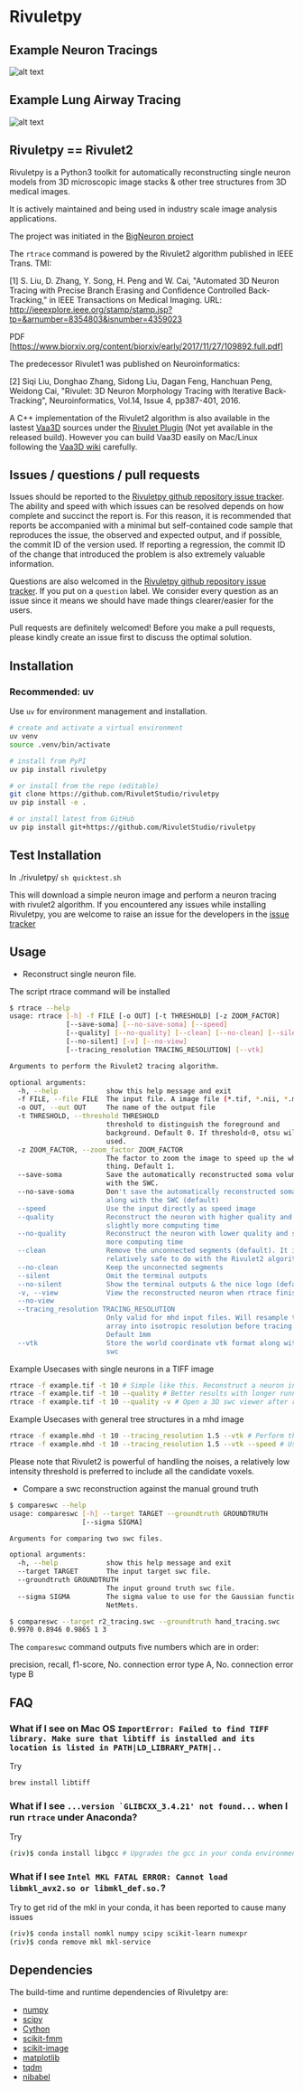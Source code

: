 <!--
 Copyright (c) 2016, RivuletStudio, The University of Sydney, AU
 All rights reserved.

 This file is part of Rivuletpy <https://github.com/RivuletStudio/rivuletpy>

 Redistribution and use in source and binary forms, with or without
 modification, are permitted provided that the following conditions are met:

     1. Redistributions of source code must retain the above copyright
        notice, this list of conditions and the following disclaimer.
     2. Redistributions in binary form must reproduce the above copyright
        notice, this list of conditions and the following disclaimer in the
        documentation and/or other materials provided with the distribution.
     3. Neither the name of the copyright holder nor the names of
        its contributors may be used to endorse or promote products
        derived from this software without specific prior written permission.

 THIS SOFTWARE IS PROVIDED BY THE COPYRIGHT HOLDERS AND CONTRIBUTORS "AS IS" AND
 ANY EXPRESS OR IMPLIED WARRANTIES, INCLUDING, BUT NOT LIMITED TO, THE IMPLIED
 WARRANTIES OF MERCHANTABILITY AND FITNESS FOR A PARTICULAR PURPOSE ARE
 DISCLAIMED. IN NO EVENT SHALL THE COPYRIGHT HOLDER OR CONTRIBUTORS BE LIABLE FOR ANY
 DIRECT, INDIRECT, INCIDENTAL, SPECIAL, EXEMPLARY, OR CONSEQUENTIAL DAMAGES
 (INCLUDING, BUT NOT LIMITED TO, PROCUREMENT OF SUBSTITUTE GOODS OR SERVICES;
 LOSS OF USE, DATA, OR PROFITS; OR BUSINESS INTERRUPTION) HOWEVER CAUSED AND
 ON ANY THEORY OF LIABILITY, WHETHER IN CONTRACT, STRICT LIABILITY, OR TORT
 (INCLUDING NEGLIGENCE OR OTHERWISE) ARISING IN ANY WAY OUT OF THE USE OF THIS
 SOFTWARE, EVEN IF ADVISED OF THE POSSIBILITY OF SUCH DAMAGE.
 -->

# Rivuletpy

## Example Neuron Tracings

![alt text](meta/rivulet2_showcase.png "neuron showcase")

## Example Lung Airway Tracing

![alt text](meta/rivulet2_airway.png "airway showcase")

## Rivuletpy == Rivulet2

Rivuletpy is a Python3 toolkit for automatically reconstructing single neuron models from 3D microscopic image stacks & other tree structures from 3D medical images.

It is actively maintained and being used in industry scale image analysis applications.

The project was initiated in the [BigNeuron project](https://alleninstitute.org/bigneuron/about/)

The `rtrace` command is powered by the Rivulet2 algorithm published in IEEE Trans. TMI:

[1] S. Liu, D. Zhang, Y. Song, H. Peng and W. Cai, "Automated 3D Neuron Tracing with Precise Branch Erasing and Confidence Controlled Back-Tracking," in IEEE Transactions on Medical Imaging. URL: <http://ieeexplore.ieee.org/stamp/stamp.jsp?tp=&arnumber=8354803&isnumber=4359023>

PDF [https://www.biorxiv.org/content/biorxiv/early/2017/11/27/109892.full.pdf]

The predecessor Rivulet1 was published on Neuroinformatics:

[2] Siqi Liu, Donghao Zhang, Sidong Liu, Dagan Feng, Hanchuan Peng, Weidong Cai,
"Rivulet: 3D Neuron Morphology Tracing with Iterative Back-Tracking",
Neuroinformatics, Vol.14, Issue 4, pp387-401, 2016.

A C++ implementation of the Rivulet2 algorithm is also available in the lastest [Vaa3D](https://github.com/Vaa3D) sources under the [Rivulet Plugin](https://github.com/Vaa3D/vaa3d_tools/tree/master/released_plugins/v3d_plugins/bigneuron_siqi_rivuletv3d) (Not yet available in the released build). However you can build Vaa3D easily on Mac/Linux following the [Vaa3D wiki](https://github.com/Vaa3D/Vaa3D_Wiki/wiki/Build-Vaa3D-on-Linux) carefully.

## Issues / questions / pull requests

Issues should be reported to the
[Rivuletpy github repository issue tracker](https://github.com/RivuletStudio/rivuletpy/issues).
The ability and speed with which issues can be resolved depends on how complete and
succinct the report is. For this reason, it is recommended that reports be accompanied
with a minimal but self-contained code sample that reproduces the issue, the observed and
expected output, and if possible, the commit ID of the version used. If reporting a
regression, the commit ID of the change that introduced the problem is also extremely valuable
information.

Questions are also welcomed in the [Rivuletpy github repository issue tracker](https://github.com/RivuletStudio/rivuletpy/issues).
If you put on a `question` label. We consider every question as an issue since it means we should have made things clearer/easier for the users.

Pull requests are definitely welcomed! Before you make a pull requests, please kindly create an issue first to discuss the optimal solution.

## Installation

### Recommended: uv

Use `uv` for environment management and installation.

```bash
# create and activate a virtual environment
uv venv
source .venv/bin/activate

# install from PyPI
uv pip install rivuletpy

# or install from the repo (editable)
git clone https://github.com/RivuletStudio/rivuletpy
uv pip install -e .

# or install latest from GitHub
uv pip install git+https://github.com/RivuletStudio/rivuletpy
```

## Test Installation

In ./rivuletpy/
`sh quicktest.sh`

This will download a simple neuron image and perform a neuron tracing with rivulet2 algorithm. If you encountered any issues while installing Rivuletpy, you are welcome to raise an issue for the developers in the [issue tracker](https://github.com/RivuletStudio/rivuletpy/issues)

## Usage

* Reconstruct single neuron file.

The script rtrace command will be installed

```bash
$ rtrace --help
usage: rtrace [-h] -f FILE [-o OUT] [-t THRESHOLD] [-z ZOOM_FACTOR]
              [--save-soma] [--no-save-soma] [--speed]
              [--quality] [--no-quality] [--clean] [--no-clean] [--silent]
              [--no-silent] [-v] [--no-view]
              [--tracing_resolution TRACING_RESOLUTION] [--vtk]

Arguments to perform the Rivulet2 tracing algorithm.

optional arguments:
  -h, --help            show this help message and exit
  -f FILE, --file FILE  The input file. A image file (*.tif, *.nii, *.mat).
  -o OUT, --out OUT     The name of the output file
  -t THRESHOLD, --threshold THRESHOLD
                        threshold to distinguish the foreground and
                        background. Default 0. If threshold<0, otsu will be
                        used.
  -z ZOOM_FACTOR, --zoom_factor ZOOM_FACTOR
                        The factor to zoom the image to speed up the whole
                        thing. Default 1.
  --save-soma           Save the automatically reconstructed soma volume along
                        with the SWC.
  --no-save-soma        Don't save the automatically reconstructed soma volume
                        along with the SWC (default)  
  --speed               Use the input directly as speed image
  --quality             Reconstruct the neuron with higher quality and
                        slightly more computing time
  --no-quality          Reconstruct the neuron with lower quality and slightly
                        more computing time
  --clean               Remove the unconnected segments (default). It is
                        relatively safe to do with the Rivulet2 algorithm
  --no-clean            Keep the unconnected segments
  --silent              Omit the terminal outputs
  --no-silent           Show the terminal outputs & the nice logo (default)
  -v, --view            View the reconstructed neuron when rtrace finishes
  --no-view
  --tracing_resolution TRACING_RESOLUTION
                        Only valid for mhd input files. Will resample the mhd
                        array into isotropic resolution before tracing.
                        Default 1mm
  --vtk                 Store the world coordinate vtk format along with the
                        swc
```

Example Usecases with single neurons in a TIFF image

```bash
rtrace -f example.tif -t 10 # Simple like this. Reconstruct a neuron in example.tif with a background threshold of 10
rtrace -f example.tif -t 10 --quality # Better results with longer running time
rtrace -f example.tif -t 10 --quality -v # Open a 3D swc viewer after reconstruction 
```

Example Usecases with general tree structures in a mhd image

```bash
rtrace -f example.mhd -t 10 --tracing_resolution 1.5 --vtk # Perform the tracing under an isotropic resolution of 1.5mmx1.5mmx1.5mm and output a vtk output file under the world coordinates along side the swc.
rtrace -f example.mhd -t 10 --tracing_resolution 1.5 --vtk --speed # Use the input image directly as the source of making speed image. Recommended if the input mhd is a probablity map of centerlines.
```

Please note that Rivulet2 is powerful of handling the noises, a relatively low intensity threshold is preferred to include all the candidate voxels.

* Compare a swc reconstruction against the manual ground truth

```bash
$ compareswc --help
usage: compareswc [-h] --target TARGET --groundtruth GROUNDTRUTH
                  [--sigma SIGMA]

Arguments for comparing two swc files.

optional arguments:
  -h, --help            show this help message and exit
  --target TARGET       The input target swc file.
  --groundtruth GROUNDTRUTH
                        The input ground truth swc file.
  --sigma SIGMA         The sigma value to use for the Gaussian function in
                        NetMets.

$ compareswc --target r2_tracing.swc --groundtruth hand_tracing.swc
0.9970 0.8946 0.9865 1 3
```

The `compareswc` command outputs five numbers which are in order:

precision, recall, f1-score, No. connection error type A, No. connection error type B

## FAQ

### What if I see on Mac OS ```ImportError: Failed to find TIFF library. Make sure that libtiff is installed and its location is listed in PATH|LD_LIBRARY_PATH|..```

Try

```bash
brew install libtiff
```

### What if I see ```...version `GLIBCXX_3.4.21' not found...``` when I run `rtrace` under Anaconda?

Try

```bash
(riv)$ conda install libgcc # Upgrades the gcc in your conda environment to the newest
```

### What if I see ```Intel MKL FATAL ERROR: Cannot load libmkl_avx2.so or libmkl_def.so.```?

Try to get rid of the mkl in your conda, it has been reported to cause many issues

```bash
(riv)$ conda install nomkl numpy scipy scikit-learn numexpr
(riv)$ conda remove mkl mkl-service
```

## Dependencies

The build-time and runtime dependencies of Rivuletpy are:

* [numpy](http://www.numpy.org/)
* [scipy](http://www.scipy.org/)
* [Cython](http://cython.org/)
* [scikit-fmm](https://github.com/scikit-fmm)
* [scikit-image](https://github.com/scikit-image)
* [matplotlib](http://www.matplotlib.org/)
* [tqdm](https://github.com/noamraph/tqdm)
* [nibabel](http://nipy.org/nibabel/)
